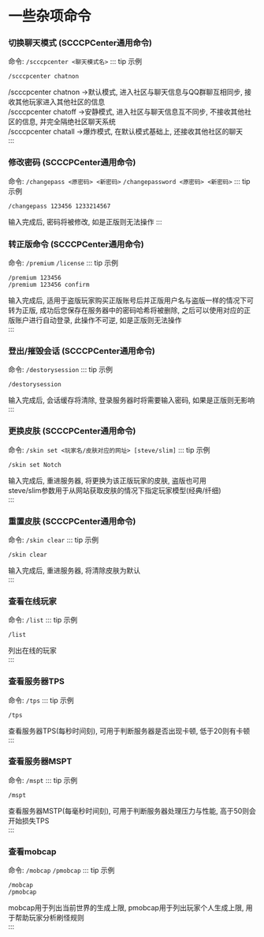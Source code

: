 # 一些杂项命令
### 切换聊天模式 (SCCCPCenter通用命令)
命令: `/scccpcenter <聊天模式名>`
::: tip 示例
```
/scccpcenter chatnon
```
/scccpcenter chatnon ->默认模式, 进入社区与聊天信息与QQ群聊互相同步, 接收其他玩家进入其他社区的信息  
/scccpcenter chatoff ->安静模式, 进入社区与聊天信息互不同步, 不接收其他社区的信息, 并完全隔绝社区聊天系统  
/scccpcenter chatall ->爆炸模式, 在默认模式基础上, 还接收其他社区的聊天  
:::  
### 修改密码 (SCCCPCenter通用命令)
命令: `/changepass <原密码> <新密码>` `/changepassword <原密码> <新密码>` 
::: tip 示例
```
/changepass 123456 1233214567
```
输入完成后, 密码将被修改, 如是正版则无法操作
:::  
### 转正版命令 (SCCCPCenter通用命令)
命令: `/premium` `/license` 
::: tip 示例
```
/premium 123456
/premium 123456 confirm
```
输入完成后, 适用于盗版玩家购买正版账号后并正版用户名与盗版一样的情况下可转为正版, 成功后您保存在服务器中的密码哈希将被删除, 之后可以使用对应的正版账户进行自动登录, 此操作不可逆, 如是正版则无法操作  
:::  
### 登出/摧毁会话 (SCCCPCenter通用命令)
命令: `/destorysession` 
::: tip 示例
```
/destorysession
```
输入完成后, 会话缓存将清除, 登录服务器时将需要输入密码, 如果是正版则无影响  
:::  
### 更换皮肤 (SCCCPCenter通用命令)
命令: `/skin set <玩家名/皮肤对应的网址> [steve/slim]`
::: tip 示例
```
/skin set Notch
```
输入完成后, 重进服务器, 将更换为该正版玩家的皮肤, 盗版也可用  
steve/slim参数用于从网站获取皮肤的情况下指定玩家模型(经典/纤细)  
:::  
### 重置皮肤 (SCCCPCenter通用命令)
命令: `/skin clear`
::: tip 示例
```
/skin clear
```
输入完成后, 重进服务器, 将清除皮肤为默认  
:::  
### 查看在线玩家
命令: `/list` 
::: tip 示例
```
/list
```
列出在线的玩家  
:::  
### 查看服务器TPS
命令: `/tps` 
::: tip 示例
```
/tps
```
查看服务器TPS(每秒时间刻), 可用于判断服务器是否出现卡顿, 低于20则有卡顿  
:::  
### 查看服务器MSPT
命令: `/mspt` 
::: tip 示例
```
/mspt
```
查看服务器MSTP(每毫秒时间刻), 可用于判断服务器处理压力与性能, 高于50则会开始损失TPS  
:::  
### 查看mobcap
命令: `/mobcap` `/pmobcap` 
::: tip 示例
```
/mobcap
/pmobcap
```
mobcap用于列出当前世界的生成上限, pmobcap用于列出玩家个人生成上限, 用于帮助玩家分析刷怪规则  
:::  